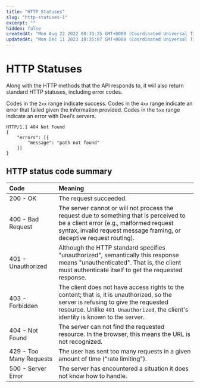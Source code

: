 ```yaml
---
title: "HTTP Statuses"
slug: "http-statuses-1"
excerpt: ""
hidden: false
createdAt: "Mon Aug 22 2022 08:33:25 GMT+0000 (Coordinated Universal Time)"
updatedAt: "Mon Dec 11 2023 18:35:07 GMT+0000 (Coordinated Universal Time)"
---
```

# HTTP Statuses

Along with the HTTP methods that the API responds to, it will also return standard HTTP statuses, including error codes.

Codes in the `2xx` range indicate success. Codes in the `4xx` range indicate an error that failed given the information provided. Codes in the `5xx` range indicate an error with Deel’s servers.

```
HTTP/1.1 404 Not Found
{
    "errors": [{
        "message": "path not found"
    }]
}
```

## HTTP status code summary

| Code                    | Meaning                                                                                                                                                                                                                |
| :---------------------- | :--------------------------------------------------------------------------------------------------------------------------------------------------------------------------------------------------------------------- |
| 200 - OK                | The request succeeded.                                                                                                                                                                                                 |
| 400 - Bad Request       | The server cannot or will not process the request due to something that is perceived to be a client error (e.g., malformed request syntax, invalid request message framing, or deceptive request routing).             |
| 401 - Unauthorized      | Although the HTTP standard specifies "unauthorized", semantically this response means "unauthenticated". That is, the client must authenticate itself to get the requested response.                                   |
| 403 - Forbidden         | The client does not have access rights to the content; that is, it is unauthorized, so the server is refusing to give the requested resource. Unlike `401 Unauthorized`, the client's identity is known to the server. |
| 404 - Not Found         | The server can not find the requested resource. In the browser, this means the URL is not recognized.                                                                                                                  |
| 429 - Too Many Requests | The user has sent too many requests in a given amount of time ("rate limiting").                                                                                                                                       |
| 500 - Server Error      | The server has encountered a situation it does not know how to handle.                                                                                                                                                 |
